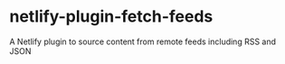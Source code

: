 # netlify-plugin-fetch-feeds

A Netlify plugin to source content from remote feeds including RSS and JSON

